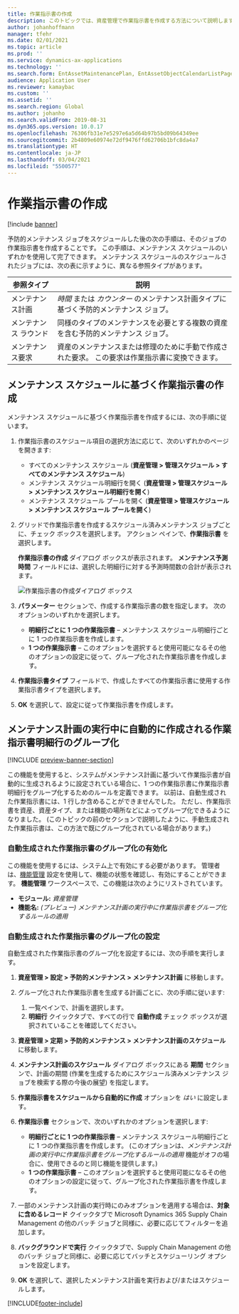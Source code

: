 ```yaml
---
title: 作業指示書の作成
description: このトピックでは、資産管理で作業指示書を作成する方法について説明します。
author: johanhoffmann
manager: tfehr
ms.date: 02/01/2021
ms.topic: article
ms.prod: ''
ms.service: dynamics-ax-applications
ms.technology: ''
ms.search.form: EntAssetMaintenancePlan, EntAssetObjectCalendarListPage, EntAssetObjectCalendarListPagePoolsOpen
audience: Application User
ms.reviewer: kamaybac
ms.custom: ''
ms.assetid: ''
ms.search.region: Global
ms.author: johanho
ms.search.validFrom: 2019-08-31
ms.dyn365.ops.version: 10.0.17
ms.openlocfilehash: 76306fb31e7e5297e6a5d64b97b5bd09b64349ee
ms.sourcegitcommit: 2b4809e60974e72df9476ffd62706b1bfc8da4a7
ms.translationtype: HT
ms.contentlocale: ja-JP
ms.lasthandoff: 03/04/2021
ms.locfileid: "5500577"
---
```

# <a name="creating-work-orders"></a>作業指示書の作成

[!include [banner](../../includes/banner.md)]

予防的メンテナンス ジョブをスケジュールした後の次の手順は、そのジョブの作業指示書を作成することです。 この手順は、メンテナンス スケジュールのいずれかを使用して完了できます。 メンテナンス スケジュールのスケジュールされたジョブには、次の表に示すように、異なる参照タイプがあります。

| 参照タイプ | 説明 |
|---|---|
| メンテナンス計画 | *時間* または *カウンター* のメンテナンス計画タイプに基づく予防的メンテナンス ジョブ。 |
| メンテナンス ラウンド | 同様のタイプのメンテナンスを必要とする複数の資産を含む予防的メンテナンス ジョブ。 |
| メンテナンス要求 | 資産のメンテナンスまたは修理のために手動で作成された要求。 この要求は作業指示書に変換できます。 |

## <a name="create-work-orders-based-on-your-maintenance-schedule"></a>メンテナンス スケジュールに基づく作業指示書の作成

メンテナンス スケジュールに基づく作業指示書を作成するには、次の手順に従います。

1. 作業指示書のスケジュール項目の選択方法に応じて、次のいずれかのページを開きます:

    - すべてのメンテナンス スケジュール (**資産管理 \> 管理スケジュール \> すべてのメンテナンス スケジュール**)
    - メンテナンス スケジュール明細行を開く (**資産管理 \> 管理スケジュール \> メンテナンス スケジュール明細行を開く**)
    - メンテナンス スケジュール プールを開く (**資産管理 \> 管理スケジュール \> メンテナンス スケジュール プールを開く**)

1. グリッドで作業指示書を作成するスケジュール済みメンテナンス ジョブごとに、チェック ボックスを選択します。 アクション ペインで、**作業指示書** を選択します。

    **作業指示書の作成** ダイアログ ボックスが表示されます。 **メンテナンス予測時間** フィールドには、選択した明細行に対する予測時間数の合計が表示されます。

    ![作業指示書の作成ダイアログ ボックス](media/18-preventive-maintenance.png)

1. **パラメーター** セクションで、作成する作業指示書の数を指定します。 次のオプションのいずれかを選択します。

    - **明細行ごとに 1 つの作業指示書** – メンテナンス スケジュール明細行ごとに 1 つの作業指示書を作成します。
    - **1 つの作業指示書** – このオプションを選択すると使用可能になるその他のオプションの設定に従って、グループ化された作業指示書を作成します。

1. **作業指示書タイプ** フィールドで、作成したすべての作業指示書に使用する作業指示書タイプを選択します。
1. **OK** を選択して、設定に従って作業指示書を作成します。

## <a name="group-work-order-lines-that-are-automatically-created-while-a-maintenance-plan-runs"></a>メンテナンス計画の実行中に自動的に作成される作業指示書明細行のグループ化

[!INCLUDE [preview-banner-section](../../../includes/preview-banner-section.md)]

この機能を使用すると、システムがメンテナンス計画に基づいて作業指示書が自動的に生成されるように設定されている場合に、1 つの作業指示書に作業指示書明細行をグループ化するためのルールを定義できます。 以前は、自動生成された作業指示書には、1 行しか含めることができませんでした。 ただし、作業指示書を資産、資産タイプ、または機能の場所などによってグループ化できるようになりました。 (このトピックの前のセクションで説明したように、手動生成された作業指示書は、この方法で既にグループ化されている場合があります。)

### <a name="enable-grouping-for-automatically-generated-work-orders"></a>自動生成された作業指示書のグループ化の有効化

この機能を使用するには、システム上で有効にする必要があります。 管理者は、[機能管理](../../../fin-ops-core/fin-ops/get-started/feature-management/feature-management-overview.md) 設定を使用して、機能の状態を確認し、有効にすることができます。 **機能管理** ワークスペースで、この機能は次のようにリストされています。

- **モジュール:** *資産管理*
- **機能名:** *(プレビュー) メンテナンス計画の実行中に作業指示書をグループ化するルールの適用*

### <a name="set-up-grouping-for-automatically-generated-work-orders"></a>自動生成された作業指示書のグループ化の設定

自動生成された作業指示書のグループ化を設定するには、次の手順を実行します。

1. **資産管理 \> 設定 \> 予防的メンテナンス \> メンテナンス計画** に移動します。
1. グループ化された作業指示書を生成する計画ごとに、次の手順に従います:

    1. 一覧ペインで、計画を選択します。
    1. **明細行** クイックタブで、すべての行で **自動作成** チェック ボックスが選択されていることを確認してください。

1. **資産管理 \> 定期 \> 予防的メンテナンス \> メンテナンス計画のスケジュール** に移動します。
1. **メンテナンス計画のスケジュール** ダイアログ ボックスにある **期間** セクションで、計画の期間 (作業を生成するためにスケジュール済みメンテナンス ジョブを検索する際の今後の展望) を指定します。
1. **作業指示書をスケジュールから自動的に作成** オプションを *はい* に設定します。
1. **作業指示書** セクションで、次のいずれかのオプションを選択します:

    - **明細行ごとに 1 つの作業指示書** – メンテナンス スケジュール明細行ごとに 1 つの作業指示書を作成します。 (このオプションは、*メンテナンス計画の実行中に作業指示書をグループ化するルールの適用* 機能がオフの場合に、使用できるのと同じ機能を提供します。)
    - **1 つの作業指示書** – このオプションを選択すると使用可能になるその他のオプションの設定に従って、グループ化された作業指示書を作成します。

1. 一部のメンテナンス計画の実行時にのみオプションを適用する場合は、**対象に含めるレコード** クイックタブで Microsoft Dynamics 365 Supply Chain Management の他のバッチ ジョブと同様に、必要に応じてフィルターを追加します。
1. **バックグラウンドで実行** クイックタブで、Supply Chain Management の他のバッチ ジョブと同様に、必要に応じてバッチとスケジューリング オプションを設定します。
1. **OK** を選択して、選択したメンテナンス計画を実行および/またはスケジュールします。


[!INCLUDE[footer-include](../../../includes/footer-banner.md)]